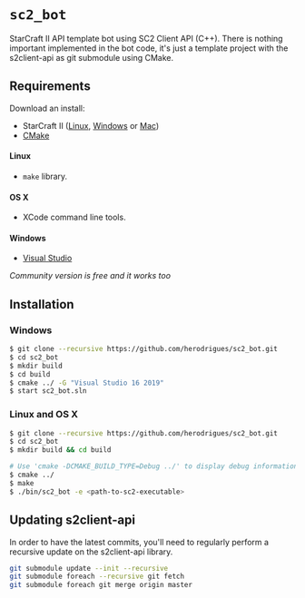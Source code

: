 # `sc2_bot`

StarCraft II API template bot using SC2 Client API (C++). There is nothing important implemented in the bot code, it's just a template project with the s2client-api as git submodule using CMake.

## Requirements

Download an install:

- StarCraft II ([Linux](https://github.com/Blizzard/s2client-proto#downloads), [Windows](https://www.battle.net/download/getInstallerForGame?os=win&locale=enUS&version=LIVE&gameProgram=STARCRAFT_2) or [Mac](https://www.battle.net/download/getInstallerForGame?os=mac&locale=enUS&version=LIVE&gameProgram=STARCRAFT_2))
- [CMake](https://cmake.org/download/)

#### Linux

- `make` library.

#### OS X

- XCode command line tools.

#### Windows

- [Visual Studio](https://www.visualstudio.com/downloads/)

_Community version is free and it works too_

## Installation

### Windows

```bash
$ git clone --recursive https://github.com/herodrigues/sc2_bot.git
$ cd sc2_bot
$ mkdir build
$ cd build
$ cmake ../ -G "Visual Studio 16 2019"
$ start sc2_bot.sln
```

### Linux and OS X

```bash
$ git clone --recursive https://github.com/herodrigues/sc2_bot.git
$ cd sc2_bot
$ mkdir build && cd build

# Use 'cmake -DCMAKE_BUILD_TYPE=Debug ../' to display debug information
$ cmake ../
$ make
$ ./bin/sc2_bot -e <path-to-sc2-executable>
```

## Updating s2client-api

In order to have the latest commits, you'll need to regularly perform a recursive update on the s2client-api library.

```bash
git submodule update --init --recursive
git submodule foreach --recursive git fetch
git submodule foreach git merge origin master
```
